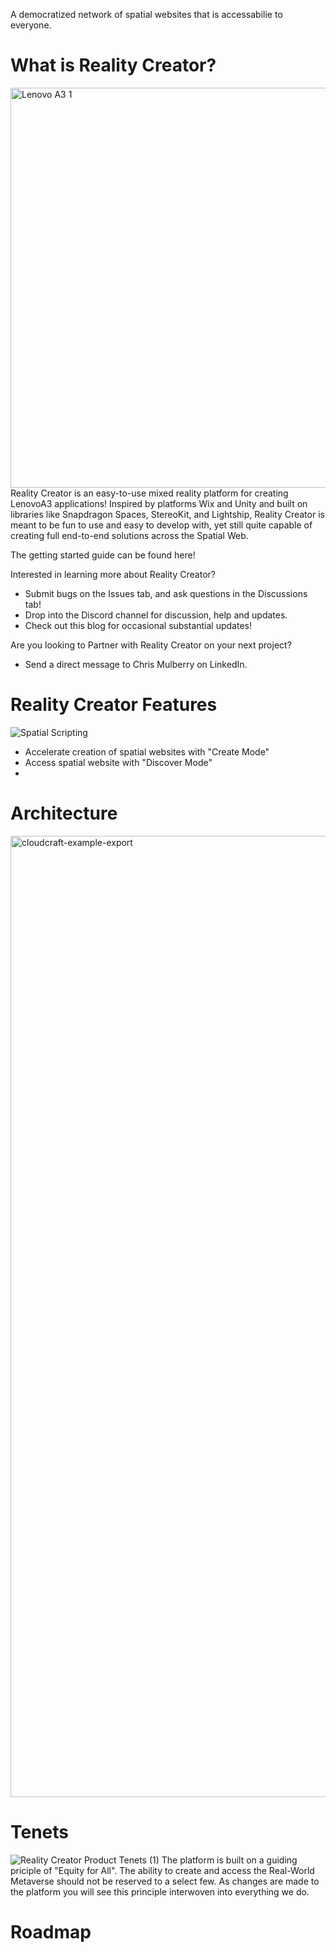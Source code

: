 A democratized network of spatial websites that is accessabilie to everyone.

# What is Reality Creator?
<img width="640" alt="Lenovo A3 1" src="https://github.com/cmulberry2016/Reality-Creator/assets/23661772/2c8d6fe5-fd04-408a-9a69-e6a20d8fa0cf">
Reality Creator is an easy-to-use mixed reality platform for creating LenovoA3 applications! Inspired by platforms Wix and Unity and built on libraries like Snapdragon Spaces, StereoKit, and Lightship, Reality Creator is meant to be fun to use and easy to develop with, yet still quite capable of creating full end-to-end solutions across the Spatial Web.

The getting started guide can be found here!

Interested in learning more about Reality Creator?
- Submit bugs on the Issues tab, and ask questions in the Discussions tab!
- Drop into the Discord channel for discussion, help and updates.
- Check out this blog for occasional substantial updates!

Are you looking to Partner with Reality Creator on your next project?
- Send a direct message to Chris Mulberry on LinkedIn.


# Reality Creator Features
![Spatial Scripting](https://github.com/cmulberry2016/Reality-Creator/assets/23661772/502b4c5d-0826-4d61-a2da-5b740d70ab12)
- Accelerate creation of spatial websites with "Create Mode"
- Access spatial website with "Discover Mode"
- 


# Architecture
<img width="1538" alt="cloudcraft-example-export" src="https://github.com/cmulberry2016/Reality-Creator/assets/23661772/fb421e61-fd91-4ca8-a185-3740f24afa3b">



# Tenets
![Reality Creator Product Tenets (1)](https://github.com/cmulberry2016/Reality-Creator/assets/23661772/901116c7-f59e-4bbe-a86b-72113b6b0db6)
The platform is built on a guiding priciple of "Equity for All". The ability to create and access the Real-World Metaverse should not be reserved to a select few. As changes are made to the platform you will see this principle interwoven into everything we do.


# Roadmap
